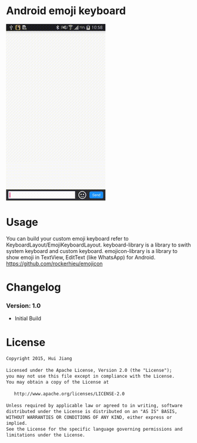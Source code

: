 # Android emoji keyboard

![](https://github.com/KyoSherlock/EmojiKeyboard/raw/master/screenshots/emoji_keyboard_screenshot.gif)

# Usage

  You can build your custom emoji keyboard refer to KeyboardLayout/EmojiKeyboardLayout.
  keyboard-library is a library to swith system keyboard and custom keyboard.
  emojicon-library is a library to show emoji in TextView, EditText (like WhatsApp) for Android. https://github.com/rockerhieu/emojicon

# Changelog

### Version: 1.0

  * Initial Build

# License

    Copyright 2015, Hui Jiang
    
    Licensed under the Apache License, Version 2.0 (the "License");
    you may not use this file except in compliance with the License.
    You may obtain a copy of the License at
    
       http://www.apache.org/licenses/LICENSE-2.0
    
    Unless required by applicable law or agreed to in writing, software
    distributed under the License is distributed on an "AS IS" BASIS,
    WITHOUT WARRANTIES OR CONDITIONS OF ANY KIND, either express or implied.
    See the License for the specific language governing permissions and
    limitations under the License.
